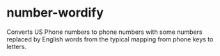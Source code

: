 # number-wordify
Converts US Phone numbers to phone numbers with some numbers replaced by English words from the typical mapping from phone keys to letters.

